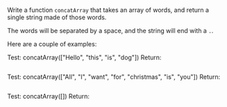 Write a function `concatArray` that takes an array of words, and return a single string made of those words.

The words will be separated by a space, and the string will end with a `.`.


Here are a couple of examples:

Test:   concatArray(["Hello", "this", "is", "dog"])
Return:
```'Hello this is dog.'
```

Test:   concatArray(["All", "I", "want", "for", "christmas", "is", "you"])
Return:
```'All I want for christmas is you.'
```

Test:   concatArray([])
Return:
```'.'
```

